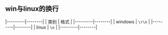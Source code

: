 ##  win与linux的换行
|---------|--------|
| 类别    | 格式   |
|---------|--------|
| windows | `\r\n` |
|---------|--------|
| linux   | `\n`   |
|---------|--------|


